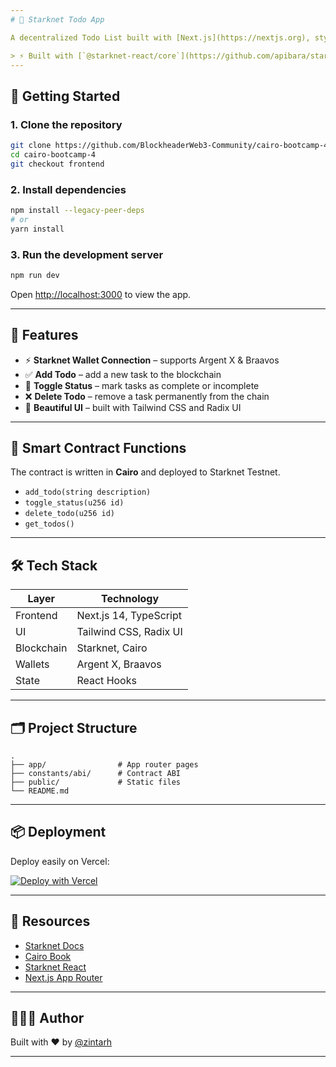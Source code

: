 ```yaml
---
# 📝 Starknet Todo App

A decentralized Todo List built with [Next.js](https://nextjs.org), styled using **Tailwind CSS**, and powered by **Starknet smart contracts**. Users can connect their wallets, manage tasks (add, toggle, delete), and interact with the blockchain in real-time.

> ⚡ Built with [`@starknet-react/core`](https://github.com/apibara/starknet-react) and Cairo smart contracts.
---
```


## 🚀 Getting Started

### 1. Clone the repository

```bash
git clone https://github.com/BlockheaderWeb3-Community/cairo-bootcamp-4
cd cairo-bootcamp-4
git checkout frontend
```

### 2. Install dependencies

```bash
npm install --legacy-peer-deps
# or
yarn install
```

### 3. Run the development server

```bash
npm run dev
```

Open [http://localhost:3000](http://localhost:3000) to view the app.

---

## 🔧 Features

- ⚡ **Starknet Wallet Connection** – supports Argent X & Braavos
- ✅ **Add Todo** – add a new task to the blockchain
- 🔄 **Toggle Status** – mark tasks as complete or incomplete
- ❌ **Delete Todo** – remove a task permanently from the chain
- 🎨 **Beautiful UI** – built with Tailwind CSS and Radix UI

---

## 📜 Smart Contract Functions

The contract is written in **Cairo** and deployed to Starknet Testnet.

- `add_todo(string description)`
- `toggle_status(u256 id)`
- `delete_todo(u256 id)`
- `get_todos()`

---

## 🛠️ Tech Stack

| Layer      | Technology             |
| ---------- | ---------------------- |
| Frontend   | Next.js 14, TypeScript |
| UI         | Tailwind CSS, Radix UI |
| Blockchain | Starknet, Cairo        |
| Wallets    | Argent X, Braavos      |
| State      | React Hooks            |

---

## 🗂 Project Structure

```
.
├── app/                # App router pages
├── constants/abi/      # Contract ABI
├── public/             # Static files
└── README.md
```

---

## 📦 Deployment

Deploy easily on Vercel:

[![Deploy with Vercel](https://vercel.com/button)](https://vercel.com/new)

---

## 🔗 Resources

- [Starknet Docs](https://docs.starknet.io/)
- [Cairo Book](https://book.cairo-lang.org/)
- [Starknet React](https://github.com/apibara/starknet-react)
- [Next.js App Router](https://nextjs.org/docs/app)

---

## 👩🏾‍💻 Author

Built with ❤️ by [@zintarh](https://github.com/zintarh)

---


